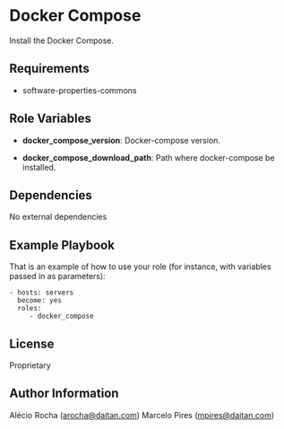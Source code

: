 Docker Compose
=========

Install the Docker Compose.

Requirements
------------

- software-properties-commons

Role Variables
--------------

- **docker_compose_version**: Docker-compose version.

- **docker_compose_download_path**: Path where docker-compose be installed.

Dependencies
------------

No external dependencies

Example Playbook
----------------

That is an example of how to use your role (for instance, with variables passed in as parameters):

    - hosts: servers
      become: yes
      roles:
         - docker_compose

License
-------

Proprietary

Author Information
------------------

Alécio Rocha (arocha@daitan.com)
Marcelo Pires (mpires@daitan.com)
